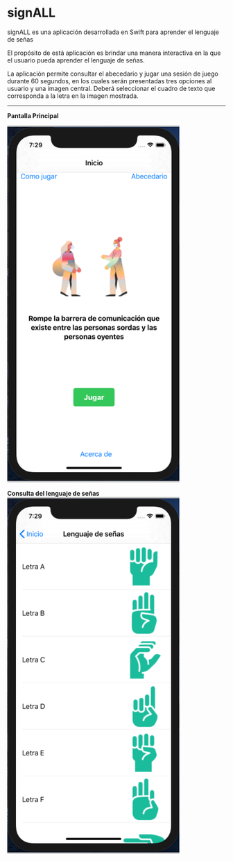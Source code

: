 # signALL
signALL es una aplicación desarrollada en Swift para aprender el lenguaje de señas

El propósito de está aplicación es brindar una manera interactiva en la que el usuario pueda aprender el lenguaje de señas.

La aplicación permite consultar el abecedario y jugar una sesión de juego durante 60 segundos, en los cuales serán presentadas tres opciones al usuario y una imagen central.
Deberá seleccionar el cuadro de texto que corresponda a la letra en la imagen mostrada.

---

**Pantalla Principal**

![Main screen](/assets/1.png)

**Consulta del lenguaje de señas**
![Main screen](/assets/2.png)
